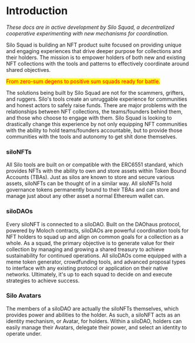 # Introduction

_These docs are in active development by Silo Squad, a decentralized cooperative experimenting with new mechanisms for coordination._

Silo Squad is building an NFT product suite focused on providing unique and engaging experiences that drive deeper purpose for collections and their holders. The mission is to empower holders of both new and existing NFT collections with the tools and patterns to effectively coordinate around shared objectives.

<mark style="color:red;">From zero-sum degens to positive sum squads ready for battle.</mark>

The solutions being built by Silo Squad are not for the scammers, grifters, and ruggers. Silo's tools create an unruggable experience for communities and honest actors to safely raise funds. There are major problems with the relationships between NFT collections, the teams/founders behind them, and those who choose to engage with them. Silo Squad is looking to drastically change this experience by not only equipping NFT communities with the ability to hold teams/founders accountable, but to provide those communities with the tools and autonomy to get shit done themselves.

### siloNFTs

All Silo tools are built on or compatible with the ERC6551 standard, which provides NFTs with the ability to own and store assets within Token Bound Accounts (TBAs). Just as silos are known to store and secure various assets, siloNFTs can be thought of in a similar way. All siloNFTs hold governance tokens permanently bound to their TBAs and can store and manage just about any other asset a normal Ethereum wallet can.

### siloDAOs

Every siloNFT is connected to a siloDAO. Built on the DAOhaus protocol, powered by Moloch contracts, siloDAOs are powerful coordination tools for NFT holders to squad up and align on common goals for a collection as a whole. As a squad, the primary objective is to generate value for their collection by managing and growing a shared treasury to achieve sustainability for continued operations. All siloDAOs come equipped with a meme token generator, crowdfunding tools, and advanced proposal types to interface with any existing protocol or application on their native networks. Ultimately, it's up to each squad to decide on and execute strategies to achieve success.

### Silo Avatars

The members of a siloDAO are actually the siloNFTs themselves, which provides power and abilities to the holder. As such, a siloNFT acts as an identity mechanism, or Avatar, for holders. Within a siloDAO, holders can easily manage their Avatars, delegate their power, and select an identity to operate under.
